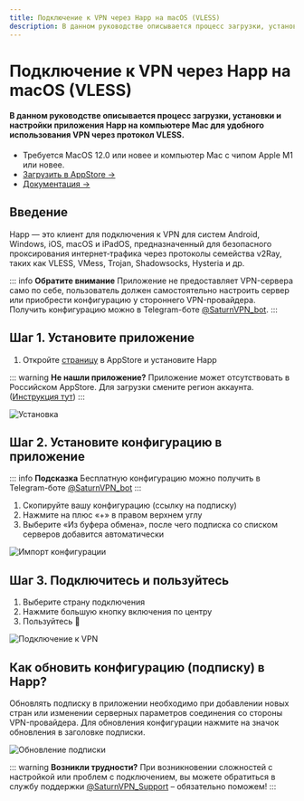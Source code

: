 ```yaml
---
title: Подключение к VPN через Happ на macOS (VLESS)
description: В данном руководстве описывается процесс загрузки, установки и настройки приложения Happ на компьютере Mac для удобного использования VPN через протокол VLESS.
---
```


# Подключение к VPN через Happ на macOS (VLESS)

#### В данном руководстве описывается процесс загрузки, установки и настройки приложения Happ на компьютере Mac для удобного использования VPN через протокол VLESS.

* Требуется MacOS 12.0 или новее и компьютер Mac с чипом Apple M1 или новее.
* [Загрузить в AppStore →](https://apps.apple.com/us/app/happ-proxy-utility/id6504287215)
* [Документация →](https://www.happ.su/main/ru)

## Введение

Happ — это клиент для подключения к VPN для систем Android, Windows, iOS, macOS и iPadOS, предназначенный для безопасного проксирования интернет‑трафика через протоколы семейства v2Ray, таких как VLESS, VMess, Trojan, Shadowsocks, Hysteria и др.

::: info **Обратите внимание** 
Приложение не предоставляет VPN-сервера само по себе, пользователь должен самостоятельно настроить сервер или приобрести конфигурацию у стороннего VPN-провайдера. Получить конфигурацию можно в Telegram-боте [@SaturnVPN_bot](https://t.me/SaturnVPN_bot?start=docs).
:::

## Шаг 1. Установите приложение

1. Откройте [страницу](https://apps.apple.com/us/app/happ-proxy-utility/id6504287215) в AppStore и установите Happ

::: warning **Не нашли приложение?** 
Приложение может отсутствовать в Российском AppStore. Для загрузки смените регион аккаунта. ([Инструкция тут](/setup-guide/#смена-региона-appstore-для-загрузки-недоступных-приложении))
:::

![Установка](/pages/macos/happ/1.webp)

## Шаг 2. Установите конфигурацию в приложение

::: info **Подсказка** 
Бесплатную конфигурацию можно получить в Telegram-боте [@SaturnVPN_bot](https://t.me/SaturnVPN_bot?start=docs)
:::

1. Скопируйте вашу конфигурацию (ссылку на подписку)
2. Нажмите на плюс «+» в правом верхнем углу
3. Выберите «Из буфера обмена», после чего подписка со списком серверов добавится автоматически

![Импорт конфигурации](/pages/macos/happ/2.webp)

## Шаг 3. Подключитесь и пользуйтесь

1. Выберите страну подключения
2. Нажмите большую кнопку включения по центру
3. Пользуйтесь 🙂

![Подключение к VPN](/pages/macos/happ/3.webp)

## Как обновить конфигурацию (подписку) в Happ?
Обновлять подписку в приложении необходимо при добавлении новых стран или изменении серверных параметров соединения со стороны VPN-провайдера. Для обновления конфигурации нажмите на значок обновления в заголовке подписки.

![Обновление подписки](/pages/macos/happ/4.webp)

::: warning **Возникли трудности?** 
При возникновении сложностей с настройкой или проблем с подключением, вы можете обратиться в службу поддержки [@SaturnVPN_Support](https://t.me/SaturnVPN_Support) – обязательно поможем!
:::